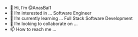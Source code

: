 - 👋 Hi, I’m @AnasBai1
- 👀 I’m interested in ... Software Engineer
- 🌱 I’m currently learning ... Full Stack Software Development
- 💞️ I’m looking to collaborate on ...
- 📫 How to reach me ...

<!---
AnasBai1/AnasBai1 is a ✨ special ✨ repository because its `README.md` (this file) appears on your GitHub profile.
You can click the Preview link to take a look at your changes.
--->
